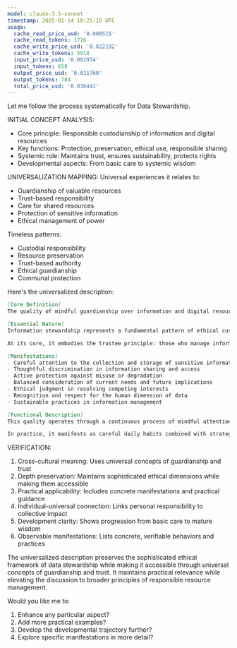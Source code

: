 ```yaml
---
model: claude-3.5-sonnet
timestamp: 2025-01-14 18:25:15 UTC
usage:
  cache_read_price_usd: '0.000515'
  cache_read_tokens: 1716
  cache_write_price_usd: '0.022192'
  cache_write_tokens: 5918
  input_price_usd: '0.001974'
  input_tokens: 658
  output_price_usd: '0.011760'
  output_tokens: 784
  total_price_usd: '0.036441'
---
```


Let me follow the process systematically for Data Stewardship.

INITIAL CONCEPT ANALYSIS:
- Core principle: Responsible custodianship of information and digital resources
- Key functions: Protection, preservation, ethical use, responsible sharing
- Systemic role: Maintains trust, ensures sustainability, protects rights
- Developmental aspects: From basic care to systemic wisdom

UNIVERSALIZATION MAPPING:
Universal experiences it relates to:
- Guardianship of valuable resources
- Trust-based responsibility
- Care for shared resources
- Protection of sensitive information
- Ethical management of power

Timeless patterns:
- Custodial responsibility
- Resource preservation
- Trust-based authority
- Ethical guardianship
- Communal protection

Here's the universalized description:

```markdown
[Core Definition]
The quality of mindful guardianship over information and digital resources, expressed through responsible collection, protection, use, and sharing of data. It combines careful stewardship with ethical judgment, ensuring that information serves human flourishing while respecting individual rights and collective well-being.

[Essential Nature]
Information stewardship represents a fundamental pattern of ethical custodianship adapted for the digital age. It emerges from the human capacity to responsibly manage resources that affect both individual and collective well-being. This quality integrates careful protection with wise utilization, balancing preservation with purposeful use.

At its core, it embodies the trustee principle: those who manage information hold it in trust for its rightful stakeholders, carrying obligations that extend beyond mere possession to encompass responsible care, ethical use, and sustainable preservation.

[Manifestations]
- Careful attention to the collection and storage of sensitive information
- Thoughtful discrimination in information sharing and access
- Active protection against misuse or degradation
- Balanced consideration of current needs and future implications
- Ethical judgment in resolving competing interests
- Recognition and respect for the human dimension of data
- Sustainable practices in information management

[Functional Description]
This quality operates through a continuous process of mindful attention and ethical judgment. It begins with recognition of the value and sensitivity of information, develops through practical skills of protection and management, and matures into wisdom about appropriate use and sharing. The steward learns to navigate complex trade-offs between accessibility and security, immediate utility and long-term preservation, individual privacy and collective benefit.

In practice, it manifests as careful daily habits combined with strategic vision. The steward develops refined judgment about appropriate collection, strong systems for protection, clear protocols for use, and ethical frameworks for sharing. This creates an environment where information serves its proper purpose while rights are protected, trust is maintained, and sustainable practices ensure long-term preservation of value.
```

VERIFICATION:
1. Cross-cultural meaning: Uses universal concepts of guardianship and trust
2. Depth preservation: Maintains sophisticated ethical dimensions while making them accessible
3. Practical applicability: Includes concrete manifestations and practical guidance
4. Individual-universal connection: Links personal responsibility to collective impact
5. Development clarity: Shows progression from basic care to mature wisdom
6. Observable manifestations: Lists concrete, verifiable behaviors and practices

The universalized description preserves the sophisticated ethical framework of data stewardship while making it accessible through universal concepts of guardianship and trust. It maintains practical relevance while elevating the discussion to broader principles of responsible resource management.

Would you like me to:
1. Enhance any particular aspect?
2. Add more practical examples?
3. Develop the developmental trajectory further?
4. Explore specific manifestations in more detail?